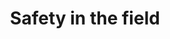 ---
layout: page
title:  "Safety in the field"
lang: en
permalink: "/safety/"
category: "Best practices"
trans_url: "/fr-needed/"
---